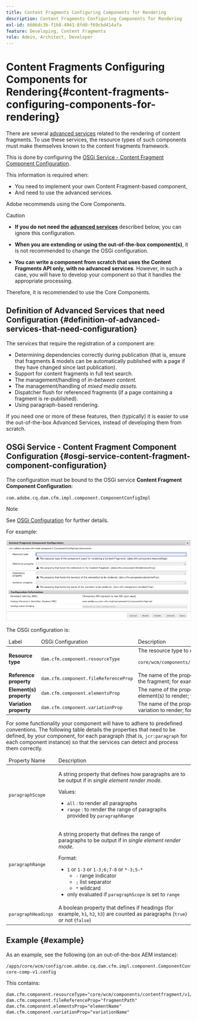 ```yaml
---
title: Content Fragments Configuring Components for Rendering
description: Content Fragments Configuring Components for Rendering
exl-id: 6606dc3b-f1b8-4941-8fd0-f69cbd414afa
feature: Developing, Content Fragments
role: Admin, Architect, Developer
---
```

# Content Fragments Configuring Components for Rendering{#content-fragments-configuring-components-for-rendering}

There are several [advanced services](#definition-of-advanced-services-that-need-configuration) related to the rendering of content fragments. To use these services, the resource types of such components must make themselves known to the content fragments framework.

This is done by configuring the [OSGi Service - Content Fragment Component Configuration](#osgi-service-content-fragment-component-configuration).

This information is required when:

* You need to implement your own Content Fragment-based component,
* And need to use the advanced services.

Adobe recommends using the Core Components.

>[!CAUTION]
>
>* **If you do not need the [advanced services](#definition-of-advanced-services-that-need-configuration)** described below, you can ignore this configuration.
>
>* **When you are extending or using the out-of-the-box component(s)**, it is not recommended to change the OSGi configuration.
>
>* **You can write a component from scratch that uses the Content Fragments API only, with no advanced services**. However, in such a case, you will have to develop your component so that it handles the appropriate processing.
>
>Therefore, it is recommended to use the Core Components.

## Definition of Advanced Services that need Configuration {#definition-of-advanced-services-that-need-configuration}

The services that require the registration of a component are:

* Determining dependencies correctly during publication (that is, ensure that fragments & models can be automatically published with a page if they have changed since last publication).
* Support for content fragments in full text search.
* The management/handling of *in-between content.*
* The management/handling of *mixed media assets.*
* Dispatcher flush for referenced fragments (if a page containing a fragment is re-published).
* Using paragraph-based rendering.

If you need one or more of these features, then (typically) it is easier to use the out-of-the-box Advanced Services, instead of developing them from scratch.

## OSGi Service - Content Fragment Component Configuration {#osgi-service-content-fragment-component-configuration}

The configuration must be bound to the OSGi service **Content Fragment Component Configuration**:

`com.adobe.cq.dam.cfm.impl.component.ComponentConfigImpl`

>[!NOTE]
>
>See [OSGi Configuration](/help/implementing/deploying/overview.md#osgi-configuration) for further details.

For example:

![OSGi Configuration Content Fragment Component Configuration](assets/cf-component-configuration-osgi.png)

The OSGi configuration is:

<table>
 <thead>
  <tr>
   <td>Label</td>
   <td>OSGi Configuration<br /> </td>
   <td>Description</td>
  </tr>
 </thead>
 <tbody>
  <tr>
   <td><strong>Resource type</strong></td>
   <td><code>dam.cfm.component.resourceType</code></td>
   <td>The resource type to register; for example, <br /> <p><span class="cmp-examples-demo__property-value"><code>core/wcm/components/contentfragment/v1/contentfragment</code></code></p> </td>
  </tr>
  <tr>
   <td><strong>Reference property</strong></td>
   <td><code>dam.cfm.component.fileReferenceProp</code></td>
   <td>The name of the property that contains the reference to the fragment; for example, <code>fragmentPath</code> or <code>fileReference</code></td>
  </tr>
  <tr>
   <td><strong>Element(s) property</strong></td>
   <td><code>dam.cfm.component.elementsProp</code></td>
   <td>The name of the property that contains the name(s) of the element(s) to render; for example,<code>elementName</code></td>
  </tr>
  <tr>
   <td><strong>Variation property</strong><br /> </td>
   <td><code>dam.cfm.component.variationProp</code></td>
   <td>The name of the property that contains the name of the variation to render; for example,<code>variationName</code></td>
  </tr>
 </tbody>
</table>

For some functionality your component will have to adhere to predefined conventions. The following table details the properties that need to be defined, by your component, for each paragraph (that is, `jcr:paragraph` for each component instance) so that the services can detect and process them correctly. 

<table>
 <thead>
  <tr>
   <td>Property Name</td>
   <td>Description</td>
  </tr>
 </thead>
 <tbody>
  <tr>
   <td><code>paragraphScope</code></td>
   <td><p>A string property that defines how paragraphs are to be output if in <em>single element render mode</em>.</p> <p>Values:</p>
    <ul>
     <li><code>all</code> : to render all paragraphs</li>
     <li><code>range</code> : to render the range of paragraphs provided by <code>paragraphRange</code></li>
    </ul> </td>
  </tr>
  <tr>
   <td><code>paragraphRange</code></td>
   <td><p>A string property that defines the range of paragraphs to be output if in <em>single element render mode</em>.</p> <p>Format:</p>
    <ul>
     <li><code>1</code> or <code>1-3</code> or <code>1-3;6;7-8</code> or <code>*-3;5-*</code>
     <ul>
       <li><code>-</code> range indicator</li>
       <li><code>;</code> list separator</li>
       <li><code>*</code> wildcard</li>
     </ul>
     </li>
     <li>only evaluated if <code>paragraphScope</code> is set to <code>range</code></li>
    </ul> </td>
  </tr>
  <tr>
   <td><code>paragraphHeadings</code></td>
   <td>A boolean property that defines if headings (for example, <code>h1</code>, <code>h2</code>, <code>h3</code>) are counted as paragraphs (<code>true</code>) or not (<code>false</code>)</td>
  </tr>
 </tbody>
</table>

## Example {#example}

As an example, see the following (on an out-of-the-box AEM instance):

```
/apps/core/wcm/config/com.adobe.cq.dam.cfm.impl.component.ComponentConfigImpl-core-comp-v1.config
```

This contains:

```
dam.cfm.component.resourceType="core/wcm/components/contentfragment/v1/contentfragment"
dam.cfm.component.fileReferenceProp="fragmentPath"
dam.cfm.component.elementsProp="elementName"
dam.cfm.component.variationProp="variationName"
```
